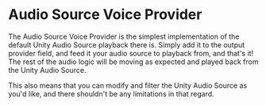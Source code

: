 # Audio Source Voice Provider

The Audio Source Voice Provider is the simplest implementation of the default Unity Audio Source playback there is. Simply add it to the output provider field, and feed it your audio source to playback from, and that's it! The rest of the audio logic will be moving as expected and played back from the Unity Audio Source.

This also means that you can modify and filter the Unity Audio Source as you'd like, and there shouldn't be any limitations in that regard.
